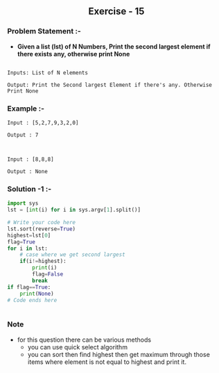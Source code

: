 <center><h2>Exercise - 15</h2> </center>

### Problem Statement :-
* **Given a list (lst) of N Numbers, Print the second largest element if there exists any, otherwise print None**

```shell

Inputs: List of N elements

Output: Print the Second largest Element if there's any. Otherwise Print None

```
### Example :-
```shell
Input : [5,2,7,9,3,2,0]

Output : 7



Input : [8,8,8]

Output : None
```



### Solution -1 :-
```python
import sys
lst = [int(i) for i in sys.argv[1].split()]

# Write your code here
lst.sort(reverse=True)
highest=lst[0]
flag=True
for i in lst:
    # case where we get second largest 
    if(i!=highest):
        print(i)
        flag=False
        break
if flag==True:
    print(None)
# Code ends here
    
```

### Note
* for this question there can be various methods 
  * you can use quick select algorithm
  * you can sort then find highest then get maximum
    through those items where element is not equal to highest and print it.






